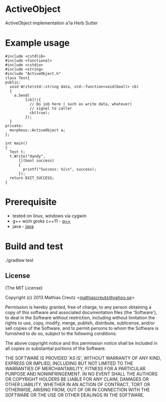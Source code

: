 ActiveObject
============================

ActiveObject implementation a'la Herb Sutter

Example usage
=============

```
#include <cstdlib>
#include <functional>
#include <cstdio>
#include <string>
#include "ActiveObject.h"
class Test{
public:
  void Write(std::string data, std::function<void(bool)> cb)
  {
    a.Send(
	     [cb](){
	       // Do job here ( such as write data, whatever)
	       // signal to caller
	       cb(true);
	     });
  }
private:
  morpheus::ActiveObject a;
};

int main()
{
  Test t;
  t.Write("dandy", 
	  [](bool success)
	  {
	    printf("Success: %i\n", success);
	  });
  return EXIT_SUCCESS;
}
```

Prerequisite
============
* tested on linux, windows via cygwin
* g++ wich groks c++11 - [g++]
* java - [java]

Build and test
==============
./gradlew test

License
-------

(The MIT License)

Copyright (c) 2013 Mathias Creutz &lt;mathiascreutz@yahoo.se&gt;

Permission is hereby granted, free of charge, to any person obtaining
a copy of this software and associated documentation files (the
'Software'), to deal in the Software without restriction, including
without limitation the rights to use, copy, modify, merge, publish,
distribute, sublicense, and/or sell copies of the Software, and to
permit persons to whom the Software is furnished to do so, subject to
the following conditions:

The above copyright notice and this permission notice shall be
included in all copies or substantial portions of the Software.

THE SOFTWARE IS PROVIDED 'AS IS', WITHOUT WARRANTY OF ANY KIND,
EXPRESS OR IMPLIED, INCLUDING BUT NOT LIMITED TO THE WARRANTIES OF
MERCHANTABILITY, FITNESS FOR A PARTICULAR PURPOSE AND NONINFRINGEMENT.
IN NO EVENT SHALL THE AUTHORS OR COPYRIGHT HOLDERS BE LIABLE FOR ANY
CLAIM, DAMAGES OR OTHER LIABILITY, WHETHER IN AN ACTION OF CONTRACT,
TORT OR OTHERWISE, ARISING FROM, OUT OF OR IN CONNECTION WITH THE
SOFTWARE OR THE USE OR OTHER DEALINGS IN THE SOFTWARE.

[g++]: http://gcc.gnu.org/
[java]: http://www.oracle.com/technetwork/java/javase/overview/index.html

